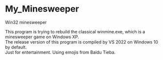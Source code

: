 # My_Minesweeper
Win32 minesweeper

This program is trying to rebuild the classical winmine.exe, which is a minesweeper game on Windows XP.  
The release version of this program is compiled by VS 2022 on Windows 10 by default.  
Just for entertainment. Using emojis from Baidu Tieba.  
